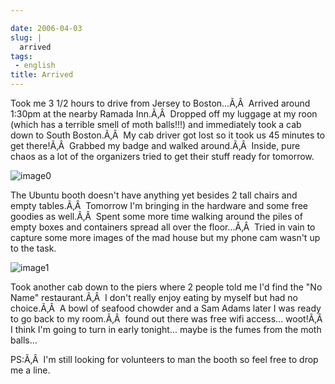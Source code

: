 ```yaml
---

date: 2006-04-03
slug: |
  arrived
tags:
 - english
title: Arrived
---
```


Took me 3 1/2 hours to drive from Jersey to Boston...Ã‚Â  Arrived around
1:30pm at the nearby Ramada Inn.Ã‚Â  Dropped off my luggage at my roon
(which has a terrible smell of moth balls!!!) and immediately took a cab
down to South Boston.Ã‚Â  My cab driver got lost so it took us 45
minutes to get there!Ã‚Â  Grabbed my badge and walked around.Ã‚Â 
Inside, pure chaos as a lot of the organizers tried to get their stuff
ready for tomorrow.

![image0](http://static.flickr.com/43/122845370_b985292291_o.jpg)

The Ubuntu booth doesn't have anything yet besides 2 tall chairs and
empty tables.Ã‚Â  Tomorrow I'm bringing in the hardware and some free
goodies as well.Ã‚Â  Spent some more time walking around the piles of
empty boxes and containers spread all over the floor...Ã‚Â  Tried in
vain to capture some more images of the mad house but my phone cam
wasn't up to the task.

![image1](http://static.flickr.com/40/122845371_17b31f04c6_o.jpg)

Took another cab down to the piers where 2 people told me I'd find the
"No Name" restaurant.Ã‚Â  I don't really enjoy eating by myself but had
no choice.Ã‚Â  A bowl of seafood chowder and a Sam Adams later I was
ready to go back to my room.Ã‚Â  found out there was free wifi access...
woot!Ã‚Â  I think I'm going to turn in early tonight... maybe is the
fumes from the moth balls...

PS:Ã‚Â  I'm still looking for volunteers to man the booth so feel free
to drop me a line.
